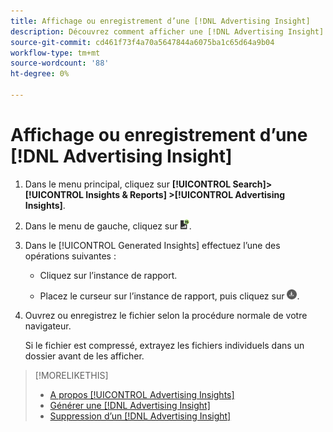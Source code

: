 ```yaml
---
title: Affichage ou enregistrement d’une [!DNL Advertising Insight]
description: Découvrez comment afficher une [!DNL Advertising Insight] et enregistrez-le dans un fichier .
source-git-commit: cd461f73f4a70a5647844a6075ba1c65d64a9b04
workflow-type: tm+mt
source-wordcount: '88'
ht-degree: 0%

---
```


# Affichage ou enregistrement d’une [!DNL Advertising Insight]

1. Dans le menu principal, cliquez sur **[!UICONTROL Search]> [!UICONTROL Insights & Reports] >[!UICONTROL Advertising Insights]**.

2. Dans le menu de gauche, cliquez sur ![Rapports](/help/search-social-commerce/assets/insight-reports.png "Rapports").

3. Dans le [!UICONTROL Generated Insights] effectuez l’une des opérations suivantes :

   * Cliquez sur l’instance de rapport.

   * Placez le curseur sur l’instance de rapport, puis cliquez sur ![Télécharger](/help/search-social-commerce/assets/insight-download.png "Télécharger").

4. Ouvrez ou enregistrez le fichier selon la procédure normale de votre navigateur.

   Si le fichier est compressé, extrayez les fichiers individuels dans un dossier avant de les afficher.

>[!MORELIKETHIS]
>
>* [A propos [!UICONTROL Advertising Insights]](insight-about.md)
>* [Générer une [!DNL Advertising Insight]](insight-generate.md)
>* [Suppression d’un [!DNL Advertising Insight]](insight-delete.md)

